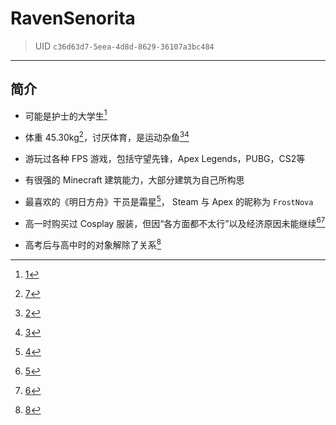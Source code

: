 # RavenSenorita 

> UID `c36d63d7-5eea-4d8d-8629-36107a3bc484`

---

## 简介

- 可能是护士的大学生[^1]
  
- 体重 45.30kg[^7]，讨厌体育，是运动杂鱼[^2][^3]
  
- 游玩过各种 FPS 游戏，包括守望先锋，Apex Legends，PUBG，CS2等
  
- 有很强的 Minecraft 建筑能力，大部分建筑为自己所构思
  
- 最喜欢的《明日方舟》干员是霜星[^4]， Steam 与 Apex 的昵称为 `FrostNova`
  
- 高一时购买过 Cosplay 服装，但因“各方面都不太行”以及经济原因未能继续[^5][^6]
  
- 高考后与高中时的对象解除了关系[^8]



[^1]: [1](resource/Image_1719072215476.png)

[^2]: [2](resource/Image_1719072267167.png)

[^3]: [3](resource/Image_1719072235581.png)

[^4]: [4](resource/Image_1719072431105.png)

[^5]: [5](resource/Image_1719075342051.png)

[^6]: [6](resource/Image_1719075277935.png)

[^7]: [7](resource/Image_1719072056838.png)

[^8]: [8](resource/Image_1719075515931.png)